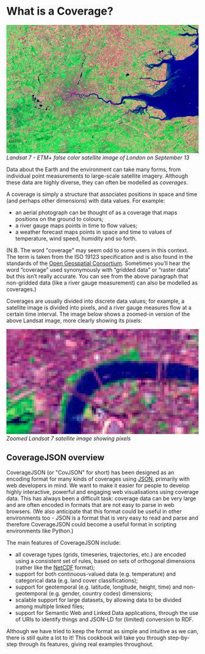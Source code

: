 # What is a Coverage?

[![Landsat 7 - ETM+ false color satellite image of London on September 13, 2002](images/london_etm_2002256_742.jpg)](http://landsat.visibleearth.nasa.gov/view.php?id=78669)
*Landsat 7 - ETM+ false color satellite image of London on September 13*

Data about the Earth and the environment can take many forms, from individual point measurements to large-scale satellite imagery. Although these data are highly diverse, they can often be modelled as *coverages*. 

A coverage is simply a structure that associates positions in space and time (and perhaps other dimensions) with data values. For example:
 - an aerial photograph can be thought of as a coverage that maps positions on the ground to colours;
 - a river gauge maps points in time to flow values;
 - a weather forecast maps points in space and time to values of temperature, wind speed, humidity and so forth.

(N.B. The word "coverage" may seem odd to some users in this context. The term is taken from the ISO 19123 specification and is also found in the standards of the [Open Geospatial Consortium](http://www.opengeospatial.org). Sometimes you’ll hear the word “coverage” used synonymously with “gridded data” or “raster data” but this isn’t really accurate. You can see from the above paragraph that non-gridded data (like a river gauge measurement) can also be modelled as coverages.)

Coverages are usually divided into discrete data values; for example, a satellite image is divided into pixels, and a river gauge measures flow at a certain time interval. The image below shows a zoomed-in version of the above Landsat image, more clearly showing its pixels:

![Zoomed Landsat 7 satellite image showing pixels](images/london_etm_2002256_742_cropped_pixel.png)
*Zoomed Landsat 7 satellite image showing pixels*

## CoverageJSON overview

CoverageJSON (or "CovJSON" for short) has been designed as an encoding format for many kinds of coverages using [JSON](http://json.org), primarily with web developers in mind. We want to make it easier for people to develop highly interactive, powerful and engaging web visualisations using coverage data. This has always been a difficult task: coverage data can be very large and are often encoded in formats that are not easy to parse in web browsers. (We also anticipate that this format could be useful in other environments too - JSON is a format that is very easy to read and parse and therefore CoverageJSON could become a useful format in scripting environments like Python.)

The main features of CoverageJSON include:
 - all coverage types (grids, timeseries, trajectories, etc.) are encoded using a consistent set of rules, based on sets of orthogonal dimensions (rather like the [NetCDF](http://www.unidata.ucar.edu/software/netcdf/) format);
 - support for both continuous-valued data (e.g. temperature) and categorical data (e.g. land cover classifications);
 - support for geotemporal (e.g. latitude, longitude, height, time) and non-geotemporal (e.g. gender, country codes) dimensions;
 - scalable support for large datasets, by allowing data to be divided among multiple linked files;
 - support for Semantic Web and Linked Data applications, through the use of URIs to identify things and JSON-LD for (limited) conversion to RDF.

Although we have tried to keep the format as simple and intuitive as we can, there is still quite a lot to it! This cookbook will take you through step-by-step through its features, giving real examples throughout.
